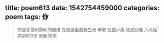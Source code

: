 title: poem613
date: 1542754459000
categories: poem
tags: 你
---
> 你是冬雪和黎明的缱绻
在我这里葳蕤生光
早安
孤独小美
格致别趣
六点起床第613天 迟到38天